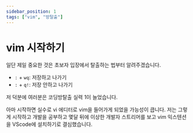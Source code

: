 ```yaml
---
sidebar_position: 1
tags: ["vim", "방탈출"]
---
```


# vim 시작하기

일단 제일 중요한 것은 초보자 입장에서 탈출하는 법부터 알려주겠습니다.

- `:` + `wq`: 저장하고 나가기
- `:` + `q!`: 저장 안하고 나가기

저 덕분에 여러분은 코딩방탈출 실력 1이 늘었습니다.

아마 시작하면 실수로 vi 에디터로 vim을 들어가게 되었을 가능성이 큽니다. 저는 그렇게 시작하고 개발을 공부하고 몇달 뒤에 이상한 개발자 스트리머를 보고 vim 익스텐션을 VScode에 설치하기로 결심했습니다.
